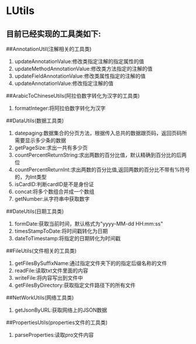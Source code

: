 # LUtils
## 目前已经实现的工具类如下:

##AnnotationUtil(注解相关的工具类)
1. updateAnnotationValue:修改类指定注解的指定属性的值
2. updateMethodAnnotationValue:修改类方法指定的注解的值
3. updateFieldAnnotationValue:修改类属性指定的注解的值
4. updateAnnotationValue:修改指定注解的值

##ArabicToChineseUtils(阿拉伯数字转化为汉字的工具类)
1. formatInteger:将阿拉伯数字转化为汉字

##DataUtils(数据工具类)
1. datepaging:数据集合的分页方法，根据传入总共的数据跟页码，返回页码所需要显示多少条的数据
2. getPageSize:求出一共有多少页
3. countPercentReturnString:求出两数的百分比值，默认精确到百分比的后两位
4. countPercentReturnInt:求出两数的百分比值,返回两数的百分比不带有%符号的，为Int类型
5. isCardID:判断cardID是不是身份证
6. concat:将多个数组合并成一个数组
7. getNumber:从字符串中获取数字

##DateUtils(日期工具类)
1. formDate:获取当前时间，默认格式为"yyyy-MM-dd HH:mm:ss"
2. timesStampToDate:将时间戳转化为日期
3. dateToTimestamp:将指定的日期转化为时间戳

##FileUtils(文件相关的工具类)
1. getFilesBySuffixName:通过指定文件夹下的的指定后缀名称的文件
2. readFile:读取txt文件里面的内容
3. writeFile:将内容写出到文件中
4. getFilesByDirectory:获取指定文件路径下的所有文件

##NetWorkUtils(网络工具类)
1. getJsonByURL:获取网络上的JSON数据

##PropertiesUtils(properties文件的工具类)
1. parseProperties:读取pro文件内容
